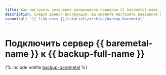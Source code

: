 ```yaml
---
title: Как настроить резервное копирование серверов {{ baremetal-name }} в {{ backup-full-name }}
description: Следуя данной инструкции, вы сможете настроить резервное копирование серверов {{ baremetal-name }} в {{ backup-full-name }}.
canonical: '{{ link-docs }}/tutorials/archive/backup-baremetal'
---
```


# Подключить сервер {{ baremetal-name }} к {{ backup-full-name }}

{% include notitle [backup-baremetal](../../_tutorials/backup/backup-baremetal.md) %}
